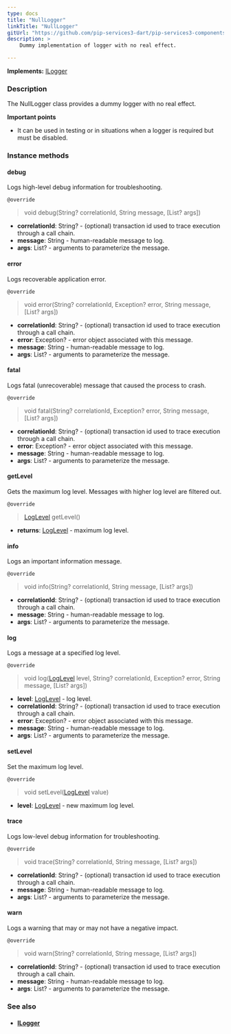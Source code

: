 ```yaml
---
type: docs
title: "NullLogger"
linkTitle: "NullLogger"
gitUrl: "https://github.com/pip-services3-dart/pip-services3-components-dart"
description: >
    Dummy implementation of logger with no real effect.

---
```


**Implements:** [ILogger](../ilogger)

### Description

The NullLogger class provides a dummy logger with no real effect.

**Important points**

- It can be used in testing or in situations when a logger is required but must be disabled.

### Instance methods

#### debug
Logs high-level debug information for troubleshooting.

`@override`
> void debug(String? correlationId, String message, [List? args])

- **correlationId**: String? - (optional) transaction id used to trace execution through a call chain.
- **message**: String - human-readable message to log.
- **args**: List? - arguments to parameterize the message.



#### error
Logs recoverable application error.

`@override`
> void error(String? correlationId, Exception? error, String message, [List? args])

- **correlationId**: String? - (optional) transaction id used to trace execution through a call chain.
- **error**: Exception? - error object associated with this message.
- **message**: String - human-readable message to log.
- **args**: List? - arguments to parameterize the message.


#### fatal
Logs fatal (unrecoverable) message that caused the process to crash.

`@override`
> void fatal(String? correlationId, Exception? error, String message, [List? args])

- **correlationId**: String? - (optional) transaction id used to trace execution through a call chain.
- **error**: Exception? - error object associated with this message.
- **message**: String - human-readable message to log.
- **args**: List? - arguments to parameterize the message.



#### getLevel
Gets the maximum log level. Messages with higher log level are filtered out.

`@override`
> [LogLevel](../log_level) getLevel()

- **returns**: [LogLevel](../log_level) -  maximum log level.


#### info
Logs an important information message.

`@override`
> void info(String? correlationId, String message, [List? args])

- **correlationId**: String? - (optional) transaction id used to trace execution through a call chain.
- **message**: String - human-readable message to log.
- **args**: List? - arguments to parameterize the message.



#### log
Logs a message at a specified log level.

`@override`
> void log([LogLevel](../log_level) level, String? correlationId, Exception? error, String message, [List? args])

- **level**: [LogLevel](../log_level) - log level.
- **correlationId**: String? - (optional) transaction id used to trace execution through a call chain.
- **error**: Exception? - error object associated with this message.
- **message**: String - human-readable message to log.
- **args**: List? - arguments to parameterize the message.



#### setLevel
Set the maximum log level.

`@override`
> void setLevel([LogLevel](../log_level) value)

- **level**: [LogLevel](../log_level) - new maximum log level.


#### trace
Logs low-level debug information for troubleshooting.

`@override`
> void trace(String? correlationId, String message, [List? args])

- **correlationId**: String? - (optional) transaction id used to trace execution through a call chain.
- **message**: String - human-readable message to log.
- **args**: List? - arguments to parameterize the message.


#### warn
Logs a warning that may or may not have a negative impact.

`@override`
> void warn(String? correlationId, String message, [List? args])

- **correlationId**: String? - (optional) transaction id used to trace execution through a call chain.
- **message**: String - human-readable message to log.
- **args**: List? - arguments to parameterize the message.



### See also
- #### [ILogger](../ilogger)
